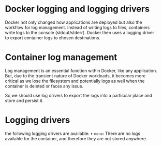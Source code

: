 # Docker logging and logging drivers
Docker not only changed how applications are deployed but also the workflow for log management. Instead of writing logs to files, containers write logs to the console (stdout/stderr). Docker then uses a logging driver to export container logs to chosen destinations.

# Container log management
Log management is an essential function within Docker, like any application. But, due to the transient nature of Docker workloads, it becomes more critical as we lose the filesystem and potentially logs as well when the container is deleted or faces any issue.

So,we should use log drivers to export the logs into a particular place and store and persist it.

# Logging drivers
the following logging drivers are available:
    • `none`: There are no logs available for the container, and therefore they are not stored anywhere.